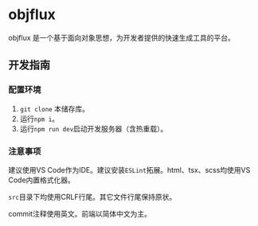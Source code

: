 # objflux

objflux 是一个基于面向对象思想，为开发者提供的快速生成工具的平台。

## 开发指南

### 配置环境
1. `git clone` 本储存库。
2. 运行`npm i`。
3. 运行`npm run dev`启动开发服务器（含热重载）。

### 注意事项

建议使用VS Code作为IDE。建议安装`ESLint`拓展。html、tsx、scss均使用VS Code内置格式化器。

`src`目录下均使用CRLF行尾。其它文件行尾保持原状。

commit注释使用英文。前端以简体中文为主。
